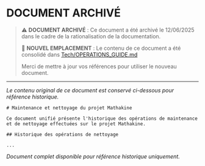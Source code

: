 # DOCUMENT ARCHIVÉ

> ⚠️ **DOCUMENT ARCHIVÉ** : Ce document a été archivé le 12/06/2025 dans le cadre de la rationalisation de la documentation.
>
> 📝 **NOUVEL EMPLACEMENT** : Le contenu de ce document a été consolidé dans [Tech/OPERATIONS_GUIDE.md](../../Tech/OPERATIONS_GUIDE.md)
>
> Merci de mettre à jour vos références pour utiliser le nouveau document.

---

*Le contenu original de ce document est conservé ci-dessous pour référence historique.*

```
# Maintenance et nettoyage du projet Mathakine

Ce document unifié présente l'historique des opérations de maintenance et de nettoyage effectuées sur le projet Mathakine.

## Historique des opérations de nettoyage

...
```

*Document complet disponible pour référence historique uniquement.* 